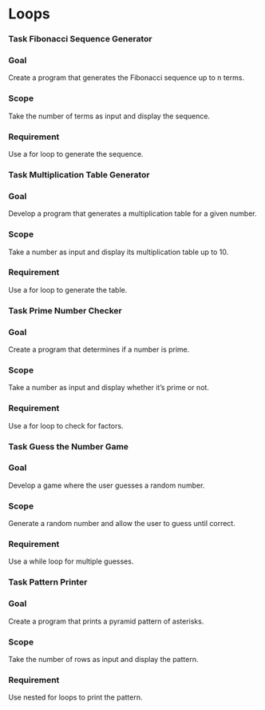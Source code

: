 # Loops
### Task Fibonacci Sequence Generator 
### Goal
 Create a program that generates the Fibonacci sequence up to n terms. 
### Scope
 Take the number of terms as input and display the sequence. 
### Requirement
 Use a for loop to generate the sequence.

### Task Multiplication Table Generator 
### Goal
 Develop a program that generates a multiplication table for a given number. 
### Scope
 Take a number as input and display its multiplication table up to 10. 
### Requirement
 Use a for loop to generate the table.

### Task Prime Number Checker 
### Goal
 Create a program that determines if a number is prime. 
### Scope
 Take a number as input and display whether it’s prime or not. 
### Requirement
 Use a for loop to check for factors.

### Task Guess the Number Game 
### Goal
 Develop a game where the user guesses a random number. 
### Scope
 Generate a random number and allow the user to guess until correct. 
### Requirement
 Use a while loop for multiple guesses.

### Task Pattern Printer 
### Goal
 Create a program that prints a pyramid pattern of asterisks. 
### Scope
 Take the number of rows as input and display the pattern. 
### Requirement
 Use nested for loops to print the pattern.
